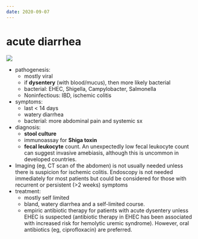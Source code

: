 ```yaml
---
date: 2020-09-07
---
```


# acute diarrhea

<!-- acute diarrhea cause, sx, dx, rx -->

![](https://photos.thisispiggy.com/file/wikiFiles/image-20200901080803886.png)

- pathogenesis:
	- mostly viral
	- if **dysentery** (with blood/mucus), then more likely bacterial
	- bacterial: EHEC, Shigella, Campylobacter, Salmonella
	- Noninfectious: IBD, ischemic colitis
- symptoms:
	- last < 14 days
	- watery diarrhea
	- bacterial: more abdominal pain and systemic sx
- diagnosis:
	- **stool culture**
	- immunoassay for **Shiga toxin**
	- **fecal leukocyte** count. An unexpectedly low fecal leukocyte count can suggest invasive amebiasis, although this is uncommon in developed countries.
- Imaging (eg, CT scan of the abdomen) is not usually needed unless there is suspicion for ischemic colitis.  Endoscopy is not needed immediately for most patients but could be considered for those with recurrent or persistent (>2 weeks) symptoms
- treatment:
	- mostly self limited
	- bland, watery diarrhea and a self-limited course.
	- empiric antibiotic therapy for patients with acute dysentery unless EHEC is suspected (antibiotic therapy in EHEC has been associated with increased risk for hemolytic uremic syndrome).  However, oral antibiotics (eg, ciprofloxacin) are preferred.
